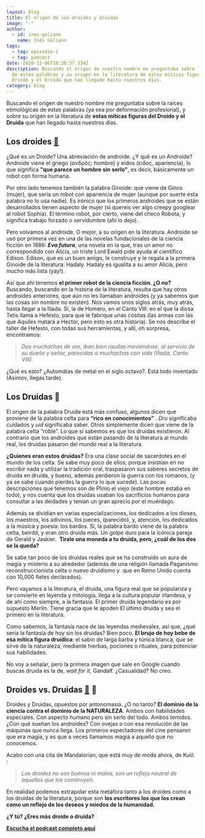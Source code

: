 ```yaml
---
layout: blog
title: El origen de los droides y druidas
image: "-"
author:
  - id: ines-galiano
    name: Inés Galiano
tags:
  - tag: episodio-1
  - tag: podcast
date: 2020-12-06T10:26:57.334Z
description: Buscando el origen de nuestro nombre me preguntaba sobre la raíces
  de estas palabras y su origen en la literatura de estas míticas figuras del
  Droide y el Druida que han llegado hasta nuestros días.
category: blog
---
```

Buscando el origen de nuestro nombre me preguntaba sobre la raíces etimológicas de estas palabras (ya sea por deformación profesional), y sobre su origen en la literatura de **estas míticas figuras del Droide y el Druida** que han llegado hasta nuestros días. 

## Los droides [🤖](https://emojipedia.org/robot/)

¿Qué es un Droide? Una abreviación de androide. ¿Y qué es un Androide? Androide viene el griego (ανδρὀς: hombre) y eidos (ειδος, apariencia), lo que significa **"que parece un hombre sin serlo"**, es decir, básicamente un robot con forma humana. 

Por otro lado tenemos también la palabra Ginoide: que viene de Ginos (mujer), que sería un robot con apariencia de mujer (aunque por suerte esta palabra no lo usa nadie). Es irónico que los primeros androides que se están desarrollados tienen aspecto de mujer (si quereis ver algo creepy googlear al robot Sophia). El término robot, por cierto, viene del checo Robota, y significa trabajo forzado o servidumbre (ahí lo dejo).

Pero volvamos al androide. O mejor, a su origen en la literatura. Androide se usó por primera vez en una de las novelas fundacionales de la ciencia ficción en 1886: ***Eva futura***, una novela en la que, tras un amor no correspondido con Alicia, un triste Lord Ewald pide ayuda al cientifico Edison. Edison, que es un buen amigo, le construye y le regala a la primera Ginoide de la literatura: Hadaly. Hadaly es igualita a su amor Alicia, pero mucho más lista (yay!).

Así que ahí tenemos **el primer robot de la ciencia ficción. ¿O no?** Buscando, buscando en la historia de la literatura, resulta que hay otros androides anteriores, que aún no les llamaban androides (y ya sabemos que las cosas sin nombre no existen). Nos vamos unos siglos atrás, muy atrás, hasta llegar a la Ilíada. Sí, la de Homero, en el Canto VIII: en el que la diosa Tetis llama a Hefesto, para que le fabrique unas cositas (las armas con las que Aquiles matará a Hector, pero esto es otra historia). Se nos describe el taller de Hefesto, con todas sus herramientas, y allí, oh sorpresa, encontramos: 

> *Dos muchachas de oro, iban bien raudas moviéndose, al servicio de su dueño y señor, parecidas a muchachas con vida (Ilíada, Canto VIII).*

¿Qué es esto? ¿Automátas de metal en el siglo octavo?. Está todo inventado (Asimov, llegas tarde).

## Los Druidas 🧙

El origen de la palabra Druida está más confuso, algunos dicen que proviene de la palabra celta para **“rico en conocimientos”** . *Dru* significaba cuidados y *uid* significaba saber. Otros simplemente dicen que viene de la palabra celta “roble”. Lo que sí sabemos es que los druidas existieron. Al contrario que los androides que están pasando de la literatura al mundo real, los druidas pasaron del mundo real a la literatura. 

**¿Quienes eran estos druidas?** Era una clase social de sacerdotes en el mundo de los celta. Se sabe muy poco de ellos, porque insistían en no escribir nada y utilizar la tradición oral, traspasaron sus saberes secretos de druida en druida, y bueno, además perdieron la guerra con los romanos, (y ya se sabe cuando pierdes la guerra lo que sucede). Las pocas descripciones que tenemos son de Plinio el viejo (este hombre estaba en todo), y nos cuenta que los druidas usaban los sacrificios humanos para consultar a las deidades y tenían un gran aprecio por el muérdago. 

Además se dividían en varias especializaciones, los dedicados a los dioses, los maestros, los adivinos, los jueces, (parecido), y, atención, los dedicados a la música y poesía: los bardos. Sí, la palabra bardo viene de la palabra celta, beirdd, y eran otro druida más. Un golpe duro para la icónica pareja de Gerald y Jaskier.  **Tirale una moneda a tu druida, pero, ¿cuál de los dos se la queda?**

Se sabe tan poco de los druidas reales que se ha construido un aura de magia y misterio a su alrededor (además de una religión llamada Paganismo reconstruccionista celta o nuevo druidismo y  que en Reino Unido cuenta con 10,000 fieles declarados). 

Pero vayamos a la literatura, el druida, una figura real que se populariza y se convierte en leyenda y mitología, llega a la cultura popular irlandesa, y de ahí como siempre, a la fantasía. El primer druida legendario es por supuesto Merlín. Tiene gracia que le apoden El último druida y sea el primero en la literatura. 

Como sabemos, la fantasía nace de las leyendas medievales, así que, ¿qué sería la fantasía de hoy sin los druidas? Bien poco. **El brujo de hoy bebe de esa mítica figura druídica**: el sabio de larga barba y túnica blanca, que se sirve de la naturaleza, mediante hierbas, pociones o rituales, para potenciar sus habilidades. 

No voy a señalar, pero la primera imagen que sale en Google cuando buscas druida es la de, *wait for it*, Gandalf. ¿Casualidad? No creo.

## Droides vs. Druidas [](https://emojipedia.org/robot/)[🤖](https://emojipedia.org/robot/) 🧙

Droides y Druidas, opuestos por antonomasia. ¿O no tanto? **El dominio de la ciencia contra el dominio de la NATURALEZA**. Ambos con habilidades especiales. Con aspecto humano pero sin serlo del todo. Ambos temidos. ¿Con qué sueñan los androides? Con ovejas o con esa revolución de las máquinas que nunca llega. Los primeros espectadores del cine pensaron que era magia, y es que a veces llamamos magia a aquello que no conocemos. 

Acabo con una cita de Mandalorian, que está muy de moda ahora, de Kuiil. : 

> *Los droides no son buenos ni malos, son un reflejo neutral de aquellos que los construyen.*

En realidad podemos extrapolar esta metáfora tanto a los droides como a los druidas de la literatura, porque son **los escritores los que los crean como un reflejo de los deseos y miedos de la humanidad.**

**¿Y tú? ¿Eres más droide o druida?**

**[Escucha el podcast completo aquí](https://droidsanddruids.com/podcast/2020/06/01/episodio-1.html)**